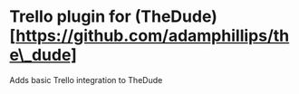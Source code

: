 # Trello plugin for (TheDude)[https://github.com/adamphillips/the\_dude]

Adds basic Trello integration to TheDude
